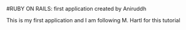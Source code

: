 #RUBY ON RAILS: first application created by Aniruddh

This is my first application and I am following M. Hartl for this tutorial